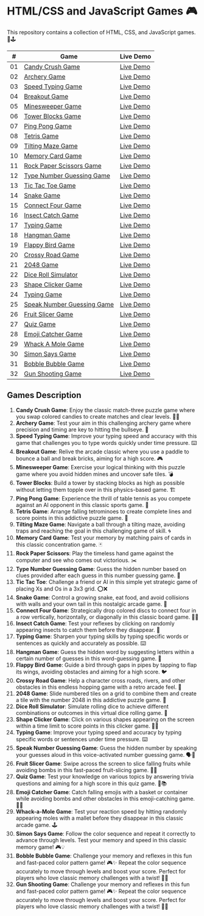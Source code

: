 # HTML/CSS and JavaScript Games 🎮

This repository contains a collection of HTML, CSS, and JavaScript games. 🎯🕹

|  #  | Game                                                                                                                           | Live Demo                                                                                           |
| :-: | ------------------------------------------------------------------------------------------------------------------------------ | --------------------------------------------------------------------------------------------------- |
| 01  | [Candy Crush Game](https://github.com/codetap-org/web-games/tree/main/01-Candy-Crush-Game)                     | [Live Demo](https://codetap-org.github.io/web-games/01-Candy-Crush-Game/)           |
| 02  | [Archery Game](https://github.com/codetap-org/web-games/tree/main/02-Archery-Game)                             | [Live Demo](https://codetap-org.github.io/web-games/02-Archery-Game/)               |
| 03  | [Speed Typing Game](https://github.com/codetap-org/web-games/tree/main/03-Speed-Typing-Game)                   | [Live Demo](https://codetap-org.github.io/web-games/03-Speed-Typing-Game/)          |
| 04  | [Breakout Game](https://github.com/codetap-org/web-games/tree/main/04-Breakout-Game)                           | [Live Demo](https://codetap-org.github.io/web-games/04-Breakout-Game/)              |
| 05  | [Minesweeper Game](https://github.com/codetap-org/web-games/tree/main/05-Minesweeper-Game)                     | [Live Demo](https://codetap-org.github.io/web-games/05-Minesweeper-Game/)           |
| 06  | [Tower Blocks Game](https://github.com/codetap-org/web-games/tree/main/06-Tower-Blocks)                        | [Live Demo](https://codetap-org.github.io/web-games/06-Tower-Blocks/)               |
| 07  | [Ping Pong Game](https://github.com/codetap-org/web-games/tree/main/07-Ping-Pong-Game)                         | [Live Demo](https://codetap-org.github.io/web-games/07-Ping-Pong-Game/)             |
| 08  | [Tetris Game](https://github.com/codetap-org/web-games/tree/main/08-Tetris-Game)                               | [Live Demo](https://codetap-org.github.io/web-games/08-Tetris-Game/)                |
| 09  | [Tilting Maze Game](https://github.com/codetap-org/web-games/tree/main/09-Tilting-Maze-Game)                   | [Live Demo](https://codetap-org.github.io/web-games/09-Tilting-Maze-Game/)          |
| 10  | [Memory Card Game](https://github.com/codetap-org/web-games/tree/main/10-Memory-Card-Game)                     | [Live Demo](https://codetap-org.github.io/web-games/10-Memory-Card-Game/)           |
| 11  | [Rock Paper Scissors Game](https://github.com/codetap-org/web-games/tree/main/11-Rock-Paper-Scissors)          | [Live Demo](https://codetap-org.github.io/web-games/11-Rock-Paper-Scissors/)        |
| 12  | [Type Number Guessing Game](https://github.com/codetap-org/web-games/tree/main/12-Type-Number-Guessing-Game)   | [Live Demo](https://codetap-org.github.io/web-games/12-Type-Number-Guessing-Game/)  |
| 13  | [Tic Tac Toe Game](https://github.com/codetap-org/web-games/tree/main/13-Tic-Tac-Toe)                          | [Live Demo](https://codetap-org.github.io/web-games/13-Tic-Tac-Toe/)                |
| 14  | [Snake Game](https://github.com/codetap-org/web-games/tree/main/14-Snake-Game)                                 | [Live Demo](https://codetap-org.github.io/web-games/14-Snake-Game/)                 |
| 15  | [Connect Four Game](https://github.com/codetap-org/web-games/tree/main/15-Connect-Four-Game)                   | [Live Demo](https://codetap-org.github.io/web-games/15-Connect-Four-Game/)          |
| 16  | [Insect Catch Game](https://github.com/codetap-org/web-games/tree/main/16-Insect-Catch-Game)                   | [Live Demo](https://codetap-org.github.io/web-games/16-Insect-Catch-Game/)          |
| 17  | [Typing Game](https://github.com/codetap-org/web-games/tree/main/17-Typing-Game)                               | [Live Demo](https://codetap-org.github.io/web-games/17-Typing-Game/)                |
| 18  | [Hangman Game](https://github.com/codetap-org/web-games/tree/main/18-Hangman-Game)                             | [Live Demo](https://codetap-org.github.io/web-games/18-Hangman-Game/)               |
| 19  | [Flappy Bird Game](https://github.com/codetap-org/web-games/tree/main/19-Flappy-Bird-Game)                     | [Live Demo](https://codetap-org.github.io/web-games/19-Flappy-Bird-Game/)           |
| 20  | [Crossy Road Game](https://github.com/codetap-org/web-games/tree/main/20-Crossy-Road-Game)                     | [Live Demo](https://codetap-org.github.io/web-games/20-Crossy-Road-Game/)           |
| 21  | [2048 Game](https://github.com/codetap-org/web-games/tree/main/21-2048-Game)                                   | [Live Demo](https://codetap-org.github.io/web-games/21-2048-Game/)                  |
| 22  | [Dice Roll Simulator](https://github.com/codetap-org/web-games/tree/main/22-Dice-Roll-Simulator)               | [Live Demo](https://codetap-org.github.io/web-games/22-Dice-Roll-Simulator/)        |
| 23  | [Shape Clicker Game](https://github.com/codetap-org/web-games/tree/main/23-Shape-Clicker-Game)                 | [Live Demo](https://codetap-org.github.io/web-games/23-Shape-Clicker-Game/)         |
| 24  | [Typing Game](https://github.com/codetap-org/web-games/tree/main/24-Typing-Game)                               | [Live Demo](https://codetap-org.github.io/web-games/24-Typing-Game/)                |
| 25  | [Speak Number Guessing Game](https://github.com/codetap-org/web-games/tree/main/25-Speak-Number-Guessing-Game) | [Live Demo](https://codetap-org.github.io/web-games/25-Speak-Number-Guessing-Game/) |
| 26  | [Fruit Slicer Game](https://github.com/codetap-org/web-games/tree/main/26-Fruit-Slicer-Game)                   | [Live Demo](https://codetap-org.github.io/web-games/26-Fruit-Slicer-Game/)          |
| 27  | [Quiz Game](https://github.com/codetap-org/web-games/tree/main/27-Quiz-Game)                                   | [Live Demo](https://codetap-org.github.io/web-games/27-Quiz-Game/)                  |
| 28  | [Emoji Catcher Game](https://github.com/codetap-org/web-games/tree/main/28-Emoji-Catcher-Game)                 | [Live Demo](https://codetap-org.github.io/web-games/28-Emoji-Catcher-Game/)         |
| 29  | [Whack A Mole Game](https://github.com/codetap-org/web-games/tree/main/29-Whack-A-Mole-Game)                   | [Live Demo](https://codetap-org.github.io/web-games/29-Whack-A-Mole-Game/)          |
| 30  | [Simon Says Game](https://github.com/codetap-org/web-games/tree/main/30-Simon-Says-Game)                       | [Live Demo](https://codetap-org.github.io/web-games/30-Simon-Says-Game/)            |
| 31  | [Bobble Bubble Game](https://github.com/codetap-org/web-games/tree/main/31-Bobble-Bubble-Game)                 | [Live Demo](https://codetap-org.github.io/web-games/31-Bobble-Bubble-Game/)         |
| 32  | [Gun Shooting Game](https://github.com/codetap-org/web-games/tree/main/32-Gun-Shooting-Game)                  | [Live Demo](https://codetap-org.github.io/web-games/32-Gun-Shooting-Game/)         |

## Games Description

1. **Candy Crush Game**: Enjoy the classic match-three puzzle game where you swap colored candies to create matches and clear levels. 🍬🍭
2. **Archery Game**: Test your aim in this challenging archery game where precision and timing are key to hitting the bullseye. 🏹
3. **Speed Typing Game**: Improve your typing speed and accuracy with this game that challenges you to type words quickly under time pressure. ⌨️
4. **Breakout Game**: Relive the arcade classic where you use a paddle to bounce a ball and break bricks, aiming for a high score. 🎮
5. **Minesweeper Game**: Exercise your logical thinking with this puzzle game where you avoid hidden mines and uncover safe tiles. 💣
6. **Tower Blocks**: Build a tower by stacking blocks as high as possible without letting them topple over in this physics-based game. 🏗️
7. **Ping Pong Game**: Experience the thrill of table tennis as you compete against an AI opponent in this classic sports game. 🏓
8. **Tetris Game**: Arrange falling tetrominoes to create complete lines and score points in this addictive puzzle game. 🧱
9. **Tilting Maze Game**: Navigate a ball through a tilting maze, avoiding traps and reaching the goal in this challenging game of skill. 🌀
10. **Memory Card Game**: Test your memory by matching pairs of cards in this classic concentration game. 🃏
11. **Rock Paper Scissors**: Play the timeless hand game against the computer and see who comes out victorious. ✂️
12. **Type Number Guessing Game**: Guess the hidden number based on clues provided after each guess in this number guessing game. 🔢
13. **Tic Tac Toe**: Challenge a friend or AI in this simple yet strategic game of placing Xs and Os in a 3x3 grid. ⭕❌
14. **Snake Game**: Control a growing snake, eat food, and avoid collisions with walls and your own tail in this nostalgic arcade game. 🐍
15. **Connect Four Game**: Strategically drop colored discs to connect four in a row vertically, horizontally, or diagonally in this classic board game. 🔵🔴
16. **Insect Catch Game**: Test your reflexes by clicking on randomly appearing insects to catch them before they disappear. 🐞
17. **Typing Game**: Sharpen your typing skills by typing specific words or sentences as quickly and accurately as possible. ⌨️
18. **Hangman Game**: Guess the hidden word by suggesting letters within a certain number of guesses in this word-guessing game. 🎩
19. **Flappy Bird Game**: Guide a bird through gaps in pipes by tapping to flap its wings, avoiding obstacles and aiming for a high score. 🐦
20. **Crossy Road Game**: Help a character cross roads, rivers, and other obstacles in this endless hopping game with a retro arcade feel. 🚦
21. **2048 Game**: Slide numbered tiles on a grid to combine them and create a tile with the number 2048 in this addictive puzzle game. 🧩
22. **Dice Roll Simulator**: Simulate rolling dice to achieve different combinations or outcomes in this virtual dice rolling game. 🎲
23. **Shape Clicker Game**: Click on various shapes appearing on the screen within a time limit to score points in this clicker game. 🔷🔶
24. **Typing Game**: Improve your typing speed and accuracy by typing specific words or sentences under time pressure. ⌨️
25. **Speak Number Guessing Game**: Guess the hidden number by speaking your guesses aloud in this voice-activated number guessing game. 🗣️🔢
26. **Fruit Slicer Game**: Swipe across the screen to slice falling fruits while avoiding bombs in this fast-paced fruit-slicing game. 🍉🔪
27. **Quiz Game**: Test your knowledge on various topics by answering trivia questions and aiming for a high score in this quiz game. 🧠📚
28. **Emoji Catcher Game**: Catch falling emojis with a basket or container while avoiding bombs and other obstacles in this emoji-catching game. 🎯😄
29. **Whack-a-Mole Game**: Test your reaction speed by hitting randomly appearing moles with a mallet before they disappear in this classic arcade game. 🕹️
30. **Simon Says Game**: Follow the color sequence and repeat it correctly to advance through levels. Test your memory and speed in this classic memory game! 🎮💡
31. **Bobble Bubble Game**: Challenge your memory and reflexes in this fun and fast-paced color pattern game! 🎮✨ Repeat the color sequence accurately to move through levels and boost your score. Perfect for players who love classic memory challenges with a twist! 🧠💥
32. **Gun Shooting Game**: Challenge your memory and reflexes in this fun and fast-paced color pattern game! 🎮✨ Repeat the color sequence accurately to move through levels and boost your score. Perfect for players who love classic memory challenges with a twist! 🧠💥
